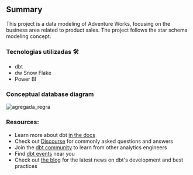## Summary
This project is a data modeling of Adventure Works, focusing on the business area related to product sales. The project follows the star schema modeling concept.
### Tecnologias utilizadas 🛠
- dbt
- dw Snow Flake
- Power BI
  
### Conceptual database diagram
![agregada_regra](https://github.com/user-attachments/assets/1cf4a2e8-4424-4917-8853-4575ff45c8ad)


### Resources:
- Learn more about dbt [in the docs](https://docs.getdbt.com/docs/introduction)
- Check out [Discourse](https://discourse.getdbt.com/) for commonly asked questions and answers
- Join the [dbt community](https://getdbt.com/community) to learn from other analytics engineers
- Find [dbt events](https://events.getdbt.com) near you
- Check out [the blog](https://blog.getdbt.com/) for the latest news on dbt's development and best practices
